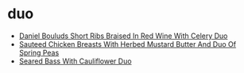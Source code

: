 # duo

 * [Daniel Bouluds Short Ribs Braised In Red Wine With Celery Duo](index/d/daniel-bouluds-short-ribs-braised-in-red-wine-with-celery-duo-106671.json)
 * [Sauteed Chicken Breasts With Herbed Mustard Butter And Duo Of Spring Peas](index/s/sauteed-chicken-breasts-with-herbed-mustard-butter-and-duo-of-spring-peas-109395.json)
 * [Seared Bass With Cauliflower Duo](index/s/seared-bass-with-cauliflower-duo-243529.json)
